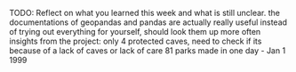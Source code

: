 TODO: Reflect on what you learned this week and what is still unclear.
the documentations of geopandas and pandas are actually really useful instead of trying out everything for yourself, should look them up more often
insights from the project: only 4 protected caves, need to check if its because of a lack of caves or lack of care
81 parks made in one day - Jan 1 1999